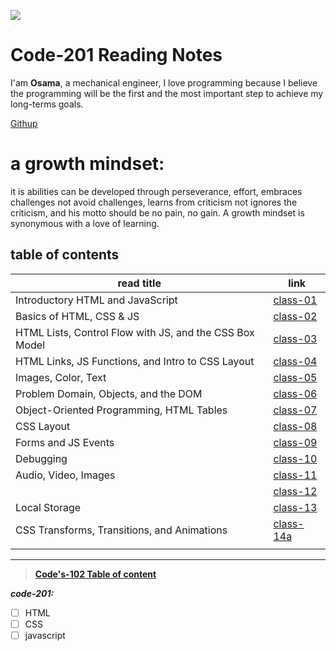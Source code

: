 ![](https://encrypted-tbn0.gstatic.com/images?q=tbn:ANd9GcSW-lMUYdEvfBWEKSmB60djU_4GPHtAa5X9Aw&usqp=CAU)

# Code-201 Reading Notes

I'am **Osama**, a mechanical engineer, I love programming because I believe the programming will be the first and the most important step to achieve my long-terms goals.

[Githup](https://github.com/Osama10kh)

# a growth mindset:

it is abilities can be developed through perseverance, effort, embraces challenges not avoid challenges, learns from criticism not ignores the criticism, and his motto should be no pain, no gain.
A growth mindset is synonymous with a love of learning.

## table of contents

| read title                                              | link                   |
| ------------------------------------------------------- | ---------------------- |
| Introductory HTML and JavaScript                        | [class-01](class-01)   |
| Basics of HTML, CSS & JS                                | [class-02](class-02)   |
| HTML Lists, Control Flow with JS, and the CSS Box Model | [class-03](class-03)   |
| HTML Links, JS Functions, and Intro to CSS Layout       | [class-04](class-04)   |
| Images, Color, Text                                     | [class-05](class-05)   |
| Problem Domain, Objects, and the DOM                    | [class-06](class-06)   |
| Object-Oriented Programming, HTML Tables                | [class-07](class-07)   |
| CSS Layout                                              | [class-08](class-08)   |
| Forms and JS Events                                     | [class-09](class-09)   |
| Debugging                                               | [class-10](class-10)   |
| Audio, Video, Images                                    | [class-11](class-11)   |
|                                                         | [class-12](class-12)   |
| Local Storage                                           | [class-13](class-13)   |
| CSS Transforms, Transitions, and Animations             | [class-14a](class-14a) |
|                                                         |                        |

---

> **[Code's-102 Table of content](Code-102/table-102)**

**_code-201:_**

- [ ] HTML
- [ ] CSS
- [ ] javascript
